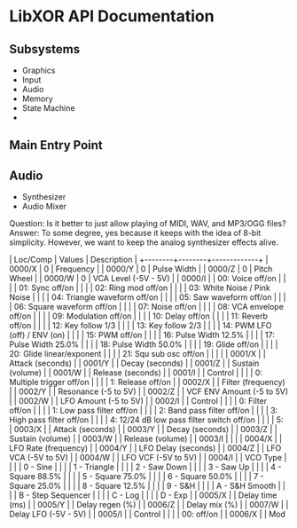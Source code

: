 # LibXOR API Documentation

## Subsystems

- Graphics
- Input
- Audio
- Memory
- State Machine
- 
## Main Entry Point

## Audio

- Synthesizer
- Audio Mixer

Question: Is it better to just allow playing of MIDI, WAV, and MP3/OGG files?
Answer: To some degree, yes because it keeps with the idea of 8-bit simplicity. However, we want to keep the analog synthesizer effects alive.

| Loc/Comp | Values | Description |
+--------+--------+-------------+
| 0000/X | 0      | Frequency   |
| 0000/Y | 0      | Pulse Width |
| 0000/Z | 0      | Pitch Wheel |
| 0000/W | 0      | VCA Level (-5V - 5V) |
| 0000/I |        | 00: Voice off/on |
|        |        | 01: Sync off/on  |
|        |        | 02: Ring mod off/on |
|        |        | 03: White Noise / Pink Noise  |
|        |        | 04: Triangle waveform off/on  |
|        |        | 05: Saw waveform off/on       |
|        |        | 06: Square waveform off/on    |
|        |        | 07: Noise off/on              |
|        |        | 08: VCA envelope off/on       |
|        |        | 09: Modulation off/on         |
|        |        | 10: Delay off/on              |
|        |        | 11: Reverb off/on             |
|        |        | 12: Key follow 1/3            |
|        |        | 13: Key follow 2/3            |
|        |        | 14: PWM LFO (off) / ENV (on)  |
|        |        | 15: PWM off/on                |
|        |        | 16: Pulse Width 12.5%         |
|        |        | 17: Pulse Width 25.0%         |
|        |        | 18: Pulse Width 50.0%         |
|        |        | 19: Glide off/on              |
|        |        | 20: Glide linear/exponent     |
|        |        | 21: Squ sub osc off/on        |
|        |        | 
| 0001/X |        | Attack (seconds)  |
| 0001/Y |        | Decay (seconds)   |
| 0001/Z |        | Sustain (volume)  |
| 0001/W |        | Release (seconds) |
| 0001/I |        | Control           |
|        |        | 0: Multiple trigger off/on   |
|        |        | 1: Release off/on            |
| 0002/X |        | Filter (frequency)   |
| 0002/Y |        | Resonance (-5 to 5V) |
| 0002/Z |        | VCF ENV Amount (-5 to 5V) |
| 0002/W |        | LFO Amount (-5 to 5V)      |
| 0002/I |        | Control |
|        |        | 0: Filter off/on |
|        |        | 1: Low pass filter off/on  |
|        |        | 2: Band pass filter off/on |
|        |        | 3: High pass filter off/on |
|        |        | 4: 12/24 dB low pass filter switch off/on |
|        |        | 5:  
| 0003/X |        | Attack (seconds) |
| 0003/Y |        | Decay (seconds)  |
| 0003/Z |        | Sustain (volume) |
| 0003/W |        | Release (volume) |
| 0003/I |        | |
| 0004/X |        | LFO Rate (frequency) |
| 0004/Y |        | LFO Delay (seconds)  |
| 0004/Z |        | LFO VCA (-5V to 5V)  |
| 0004/W |        | LFO VCF (-5V to 5V)  |
| 0004/I |        | VCO Type             |
|        |        | 0 - Sine             |
|        |        | 1 - Triangle         |
|        |        | 2 - Saw Down         |
|        |        | 3 - Saw Up           |
|        |        | 4 - Square 88.5%     |
|        |        | 5 - Square 75.0%     |
|        |        | 6 - Square 50.0%     |
|        |        | 7 - Square 25.0%     |
|        |        | 8 - Square 12.5%     |
|        |        | 9 - S&H              |
|        |        | A - S&H Smooth       |
|        |        | B - Step Sequencer   |
|        |        | C - Log              |
|        |        | D - Exp              |
| 0005/X |        | Delay time (ms)      |
| 0005/Y |        | Delay regen (%)      |
| 0006/Z |        | Delay mix (%)        |
| 0007/W |        | Delay LFO (-5V - 5V) |
| 0005/I |        | Control              |
|        |        | 00: off/on           |
| 0006/X |        | Mod
